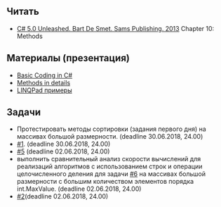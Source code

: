 ## Читать
- [C# 5.0 Unleashed. Bart De Smet. Sams Publishing. 2013](https://drive.google.com/drive/u/0/folders/0B7WmjuqYed3Aeko0MzNYZWtVOUk) Chapter 10: Methods

## Материалы (презентация)
- [Basic Coding in C#](https://github.com/EPM-RD-NETLAB/.NET-Framework-modules/tree/master/M2.%20Basic%20Coding%20in%20C%23)
- [Methods in details](https://github.com/EPM-RD-NETLAB/.NET-Framework-modules/tree/master/M4.%20Methods%20in%20details)
- [LINQPad примеры](https://drive.google.com/drive/u/0/folders/10zqkW8GcxFdp8YKxi6LamVV3oRXQAqo9)

## Задачи
- Протестировать методы сортировки (задания первого дня) на массивах большой размерности. (deadline 30.06.2018, 24.00)
- [#1](https://github.com/EPM-RD-NETLAB/.NET-Framework-modules/tree/master/M3.%20Creating%20types%20in%20C%23). (deadline 30.06.2018, 24.00)
- [#5](https://github.com/EPM-RD-NETLAB/.NET-Framework-modules/tree/master/M2.%20Basic%20Coding%20in%20C%23) (deadline 02.06.2018, 24.00)
- выполнить сравнительный анализ скорости вычислений для реализаций алгоритмов с использованием строк и операции целочисленного деления для задачи [#6](https://github.com/EPM-RD-NETLAB/.NET-Framework-modules/tree/master/M2.%20Basic%20Coding%20in%20C%23) на массивах большой размерности с большим количеством элементов порядка int.MaxValue. (deadline 02.06.2018, 24.00)
- [#2](https://github.com/EPM-RD-NETLAB/.NET-Framework-modules/tree/master/M4.%20Methods%20in%20details)(deadline 02.06.2018, 24.00)
